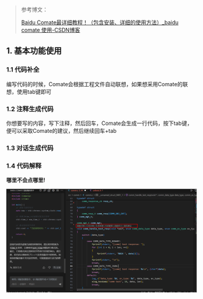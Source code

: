 > 参考博文：
>
> [Baidu Comate最详细教程！（包含安装、详细的使用方法）_baidu comate 使用-CSDN博客](https://blog.csdn.net/green_U_pillow/article/details/138162554)

## 1. 基本功能使用

### 1.1 代码补全

​	编写代码的时候，Comate会根据工程文件自动联想，如果想采用Comate的联想，使用tab键即可

###  1.2 注释生成代码

你想要写的内容，写下注释，然后回车，Comate会生成一行代码，按下tab键，便可以采取Comate的建议，然后继续回车+tab

### 1.3 对话生成代码



### 1.4 代码解释

**哪里不会点哪里!**

![image-20240604165603741](../../6.图片/image-20240604165603741.png)